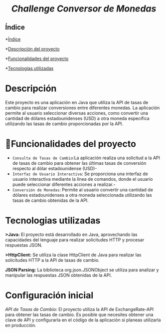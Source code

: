 <h1 align="center"> <em>Challenge Conversor de Monedas</em> </h1>

## Índice

*[Índice](#índice)

*[Descripción del proyecto](#descripción-del-proyecto)

*[Funcionalidades del proyecto](#funcionalidades)

*[Tecnologías utilizadas](#tecnologías-utilizadas)


# Descripción
<p>Este proyecto es una aplicación en Java que utiliza la API de tasas de cambio para realizar conversiones entre diferentes monedas. La aplicación permite al usuario seleccionar diversas acciones, como convertir una cantidad de dólares estadounidenses (USD) a otra moneda específica utilizando las tasas de cambio proporcionadas por la API.</p>

# :hammer:Funcionalidades del proyecto

- `Consulta de Tasas de Cambio`:La aplicación realiza una solicitud a la API de tasas de cambio para obtener las últimas tasas de conversión respecto al dólar estadounidense (USD)-
- `Interfaz de Usuario Interactiva`: Se proporciona una interfaz de usuario interactiva mediante la línea de comandos, donde el usuario puede seleccionar diferentes acciones a realizar.-
- `Conversión de Monedas`: Permite al usuario convertir una cantidad de dólares estadounidenses a otra moneda seleccionada utilizando las tasas de cambio obtenidas de la API.

# Tecnologias utilizadas

<p><strong>>Java:</strong> El proyecto está desarrollado en Java, aprovechando las capacidades del lenguaje para realizar solicitudes HTTP y procesar respuestas JSON.</p>
<p><strong>>HttpClient:</strong> Se utiliza la clase HttpClient de Java para realizar las solicitudes HTTP a la API de tasas de cambio.</p>
<p><strong>JSON Parsing:</strong> La biblioteca org.json.JSONObject se utiliza para analizar y manipular las respuestas JSON obtenidas de la API.</p>

# Configuración inicial

<p><em>API de Tasas de Cambio:</em> El proyecto utiliza la API de ExchangeRate-API para obtener las tasas de cambio. Es posible que necesites obtener una clave de API y configurarla en el código de la aplicación si planeas utilizarla en producción.</p>
